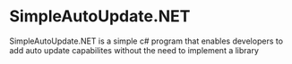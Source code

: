 # SimpleAutoUpdate.NET
SimpleAutoUpdate.NET is a simple c# program that enables developers to add auto update capabilites without the need to implement a library
